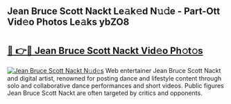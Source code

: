 ## Jean Bruce Scott Nackt Le𝚊k𝚎d N𝚞𝚍e - Part-Ott Vid𝚎o Photos Le𝚊ks ybZO8

# <h2><a href="http://fb7zf75.evod.top/?m=Jean+Bruce+Scott+Nackt">🔗 👉🔴 Jean Bruce Scott Nackt Vid𝚎o Ph𝚘t𝚘s</a></h2>

[![Jean Bruce Scott Nackt N𝚞d𝚎s](https://i.imgur.com/8V9OHl7.gif)](http://fb7zf75.evod.top/?m=Jean+Bruce+Scott+Nackt)
Web entertainer Jean Bruce Scott Nackt and digital artist, renowned for posting dance and lifestyle content through solo and collaborative dance performances and short videos. Public figures Jean Bruce Scott Nackt are often targeted by critics and opponents. 
